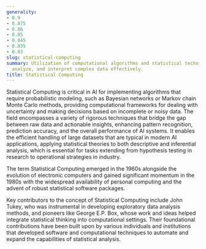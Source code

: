```yaml
---
generality:
- 0.9
- 0.875
- 0.86
- 0.85
- 0.845
- 0.835
- 0.83
slug: statistical-computing
summary: Utilization of computational algorithms and statistical techniques to model,
  analyze, and interpret complex data effectively.
title: Statistical Computing
---
```


Statistical Computing is critical in AI for implementing algorithms that require probabilistic modeling, such as Bayesian networks or Markov chain Monte Carlo methods, providing computational frameworks for dealing with uncertainty and making decisions based on incomplete or noisy data. The field encompasses a variety of rigorous techniques that bridge the gap between raw data and actionable insights, enhancing pattern recognition, prediction accuracy, and the overall performance of AI systems. It enables the efficient handling of large datasets that are typical in modern AI applications, applying statistical theories to both descriptive and inferential analysis, which is essential for tasks extending from hypothesis testing in research to operational strategies in industry.

The term Statistical Computing emerged in the 1960s alongside the evolution of electronic computers and gained significant momentum in the 1980s with the widespread availability of personal computing and the advent of robust statistical software packages.

Key contributors to the concept of Statistical Computing include John Tukey, who was instrumental in developing exploratory data analysis methods, and pioneers like George E.P. Box, whose work and ideas helped integrate statistical thinking into computational settings. Their foundational contributions have been built upon by various individuals and institutions that developed software and computational techniques to automate and expand the capabilities of statistical analysis.